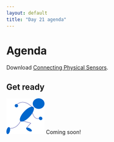 ```yaml
---
layout: default
title: "Day 21 agenda"
---
```


# Agenda

Download  [Connecting Physical Sensors](../labs/ConnectingSensors.pdf).

## Get ready

<img class="parimg" alt="Get ready" src="img/getready.png"> Coming soon!

<div style="clear: both;"></div>
